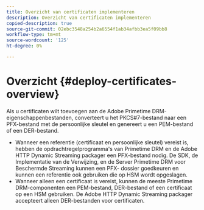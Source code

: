 ```yaml
---
title: Overzicht van certificaten implementeren
description: Overzicht van certificaten implementeren
copied-description: true
source-git-commit: 02ebc3548a254b2a6554f1ab34afbb3ea5f09bb8
workflow-type: tm+mt
source-wordcount: '125'
ht-degree: 0%

---
```


# Overzicht {#deploy-certificates-overview}

Als u certificaten wilt toevoegen aan de Adobe Primetime DRM-eigenschappenbestanden, converteert u het PKCS#7-bestand naar een PFX-bestand met de persoonlijke sleutel en genereert u een PEM-bestand of een DER-bestand.

* Wanneer een referentie (certificaat en persoonlijke sleutel) vereist is, hebben de opdrachtregelprogramma&#39;s van Primetime DRM en de Adobe HTTP Dynamic Streaming packager een PFX-bestand nodig. De SDK, de Implementatie van de Verwijzing, en de Server Primetime DRM voor Beschermde Streaming kunnen een PFX- dossier goedkeuren en kunnen een referentie ook gebruiken die op HSM wordt opgeslagen.
* Wanneer alleen een certificaat is vereist, kunnen de meeste Primetime DRM-componenten een PEM-bestand, DER-bestand of een certificaat op een HSM gebruiken. De Adobe HTTP Dynamic Streaming packager accepteert alleen DER-bestanden voor certificaten.
